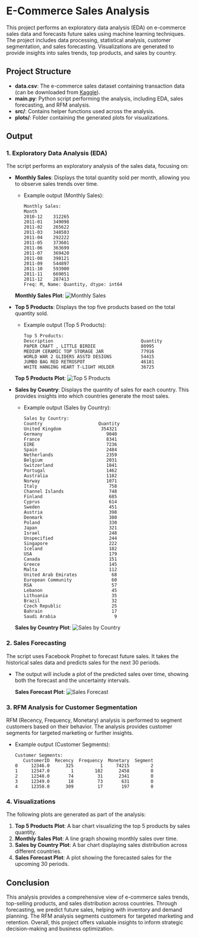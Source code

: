 # E-Commerce Sales Analysis

This project performs an exploratory data analysis (EDA) on e-commerce sales data and forecasts future sales using machine learning techniques. The project includes data processing, statistical analysis, customer segmentation, and sales forecasting. Visualizations are generated to provide insights into sales trends, top products, and sales by country.

## Project Structure

- **data.csv**: The e-commerce sales dataset containing transaction data (can be downloaded from [Kaggle](https://www.kaggle.com/datasets/carrie1/ecommerce-data?resource=download)).
- **main.py**: Python script performing the analysis, including EDA, sales forecasting, and RFM analysis.
- **src/**: Contains helper functions used across the analysis.
- **plots/**: Folder containing the generated plots for visualizations.

## Output

### 1. Exploratory Data Analysis (EDA)
The script performs an exploratory analysis of the sales data, focusing on:
- **Monthly Sales**: Displays the total quantity sold per month, allowing you to observe sales trends over time.
  - Example output (Monthly Sales):
    ```text
    Monthly Sales:
    Month
    2010-12    312265
    2011-01    349098
    2011-02    265622
    2011-03    348503
    2011-04    292222
    2011-05    373601
    2011-06    363699
    2011-07    369420
    2011-08    398121
    2011-09    544897
    2011-10    593900
    2011-11    669051
    2011-12    287413
    Freq: M, Name: Quantity, dtype: int64
    ```

  **Monthly Sales Plot**:
  ![Monthly Sales](plots/monthly_sales.png)

- **Top 5 Products**: Displays the top five products based on the total quantity sold.
  - Example output (Top 5 Products):
    ```text
    Top 5 Products:
    Description                                 Quantity
    PAPER CRAFT , LITTLE BIRDIE                 80995
    MEDIUM CERAMIC TOP STORAGE JAR              77916
    WORLD WAR 2 GLIDERS ASSTD DESIGNS           54415
    JUMBO BAG RED RETROSPOT                     46181
    WHITE HANGING HEART T-LIGHT HOLDER          36725
    ```

  **Top 5 Products Plot**:
  ![Top 5 Products](plots/top5_products.png)

- **Sales by Country**: Displays the quantity of sales for each country. This provides insights into which countries generate the most sales.
  - Example output (Sales by Country):
    ```text
    Sales by Country:
    Country                     Quantity
    United Kingdom               354321
    Germany                        9040
    France                         8341
    EIRE                           7236
    Spain                          2484
    Netherlands                    2359
    Belgium                        2031
    Switzerland                    1841
    Portugal                       1462
    Australia                      1182
    Norway                         1071
    Italy                           758
    Channel Islands                 748
    Finland                         685
    Cyprus                          614
    Sweden                          451
    Austria                         398
    Denmark                         380
    Poland                          330
    Japan                           321
    Israel                          248
    Unspecified                     244
    Singapore                       222
    Iceland                         182
    USA                             179
    Canada                          151
    Greece                          145
    Malta                           112
    United Arab Emirates             68
    European Community               60
    RSA                              57
    Lebanon                          45
    Lithuania                        35
    Brazil                           32
    Czech Republic                   25
    Bahrain                          17
    Saudi Arabia                      9
    ```

  **Sales by Country Plot**:
  ![Sales by Country](plots/countries_by_sales.png)

### 2. Sales Forecasting
The script uses Facebook Prophet to forecast future sales. It takes the historical sales data and predicts sales for the next 30 periods.

- The output will include a plot of the predicted sales over time, showing both the forecast and the uncertainty intervals.

  **Sales Forecast Plot**:
  ![Sales Forecast](plots/sales_forecast.png)

### 3. RFM Analysis for Customer Segmentation
RFM (Recency, Frequency, Monetary) analysis is performed to segment customers based on their behavior. The analysis provides customer segments for targeted marketing or further insights.

- Example output (Customer Segments):
    ```text
    Customer Segments:
       CustomerID  Recency  Frequency  Monetary  Segment
    0     12346.0      325          1     74215        2
    1     12347.0        1        182      2458        0
    2     12348.0       74         31      2341        0
    3     12349.0       18         73       631        0
    4     12350.0      309         17       197        0
    ```

### 4. Visualizations
The following plots are generated as part of the analysis:

1. **Top 5 Products Plot**: A bar chart visualizing the top 5 products by sales quantity.
2. **Monthly Sales Plot**: A line graph showing monthly sales over time.
3. **Sales by Country Plot**: A bar chart displaying sales distribution across different countries.
4. **Sales Forecast Plot**: A plot showing the forecasted sales for the upcoming 30 periods.

## Conclusion

This analysis provides a comprehensive view of e-commerce sales trends, top-selling products, and sales distribution across countries. Through forecasting, we predict future sales, helping with inventory and demand planning. The RFM analysis segments customers for targeted marketing and retention. Overall, this project offers valuable insights to inform strategic decision-making and business optimization.
